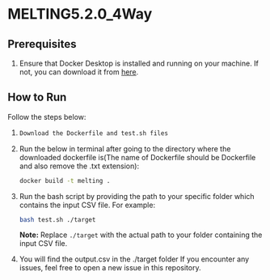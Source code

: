 # MELTING5.2.0_4Way

## Prerequisites
1. Ensure that Docker Desktop is installed and running on your machine. If not, you can download it from [here](https://www.docker.com/products/docker-desktop).

## How to Run
Follow the steps below:

1. 
    ```bash
   Download the Dockerfile and test.sh files
    ```

2. Run the below in terminal after going to the directory where the downloaded dockerfile is(The name of Dockerfile should be Dockerfile and also remove the .txt extension):
    ```bash
   docker build -t melting .
    ```

4. Run the bash script by providing the path to your specific folder which contains the input CSV file. For example:
    ```bash
   bash test.sh ./target
    ```
    **Note:** Replace `./target` with the actual path to your folder containing the input CSV file.
   
5. You will find the output.csv in the ./target folder
If you encounter any issues, feel free to open a new issue in this repository.
